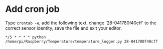 # Add cron job

Type `crontab -e`, add the following text, change '28-041780f40cff' to the
correct sensor identity, save the file and exit your editor.

    */5 * * * * python /home/pi/Raspberry/Temperature/temperature_logger.py 28-041780f40cff
